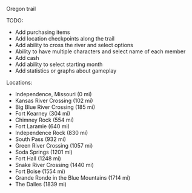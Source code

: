 Oregon trail

TODO:
- Add purchasing items
- Add location checkpoints along the trail
- Add ability to cross the river and select options
- Ability to have multiple characters and select name of each member
- Add cash
- Add ability to select starting month
- Add statistics or graphs about gameplay

Locations:

- Independence, Missouri (0 mi)
- Kansas River Crossing (102 mi)
- Big Blue River Crossing (185 mi)
- Fort Kearney (304 mi)
- Chimney Rock (554 mi)
- Fort Laramie (640 mi)
- Independence Rock (830 mi)
- South Pass (932 mi)
- Green River Crossing (1057 mi)
- Soda Springs (1201 mi)
- Fort Hall (1248 mi)
- Snake River Crossing (1440 mi)
- Fort Boise (1554 mi)
- Grande Ronde in the Blue Mountains (1714 mi)
- The Dalles (1839 mi)
